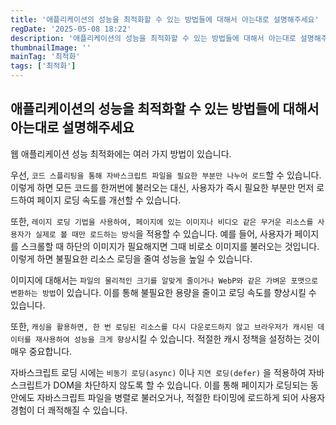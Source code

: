 ```yaml
---
title: '애플리케이션의 성능을 최적화할 수 있는 방법들에 대해서 아는대로 설명해주세요'
regDate: '2025-05-08 18:22'
description: '애플리케이션의 성능을 최적화할 수 있는 방법들에 대해서 아는대로 설명해주세요'
thumbnailImage: ''
mainTag: '최적화'
tags: ['최적화']
---
```


## 애플리케이션의 성능을 최적화할 수 있는 방법들에 대해서 아는대로 설명해주세요

웹 애플리케이션 성능 최적화에는 여러 가지 방법이 있습니다.

우선, `코드 스플리팅을 통해 자바스크립트 파일을 필요한 부분만 나누어 로드`할 수 있습니다. 이렇게 하면 모든 코드를 한꺼번에 불러오는 대신, 사용자가 즉시 필요한 부분만 먼저 로드하여 페이지 로딩 속도를 개선할 수 있습니다.

또한, `레이지 로딩 기법을 사용하여, 페이지에 있는 이미지나 비디오 같은 무거운 리소스를 사용자가 실제로 볼 때만 로드하는 방식`을 적용할 수 있습니다. 예를 들어, 사용자가 페이지를 스크롤할 때 하단의 이미지가 필요해지면 그때 비로소 이미지를 불러오는 것입니다. 이렇게 하면 불필요한 리소스 로딩을 줄여 성능을 높일 수 있습니다.

이미지에 대해서는 `파일의 물리적인 크기를 알맞게 줄이거나 WebP와 같은 가벼운 포맷으로 변환하는 방법`이 있습니다. 이를 통해 불필요한 용량을 줄이고 로딩 속도를 향상시킬 수 있습니다.

또한, `캐싱을 활용하면, 한 번 로딩된 리소스를 다시 다운로드하지 않고 브라우저가 캐시된 데이터를 재사용하여 성능을 크게 향상`시킬 수 있습니다. 적절한 캐시 정책을 설정하는 것이 매우 중요합니다.

자바스크립트 로딩 시에는 `비동기 로딩(async)` 이나 `지연 로딩(defer)` 을 적용하여 자바스크립트가 DOM을 차단하지 않도록 할 수 있습니다. 이를 통해 페이지가 로딩되는 동안에도 자바스크립트 파일을 병렬로 불러오거나, 적절한 타이밍에 로드하게 되어 사용자 경험이 더 쾌적해질 수 있습니다.